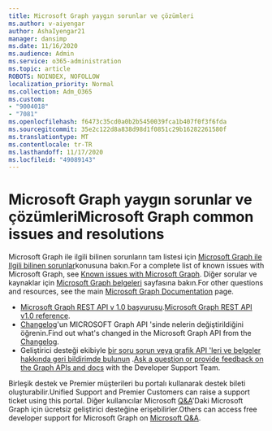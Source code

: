 ```yaml
---
title: Microsoft Graph yaygın sorunlar ve çözümleri
ms.author: v-aiyengar
author: AshaIyengar21
manager: dansimp
ms.date: 11/16/2020
ms.audience: Admin
ms.service: o365-administration
ms.topic: article
ROBOTS: NOINDEX, NOFOLLOW
localization_priority: Normal
ms.collection: Adm_O365
ms.custom:
- "9004018"
- "7081"
ms.openlocfilehash: f6473c35cd0a0b2b5450039fca1b407f0f3f6fda
ms.sourcegitcommit: 35e2c122d8a838d98d1f0851c29b16282261580f
ms.translationtype: MT
ms.contentlocale: tr-TR
ms.lasthandoff: 11/17/2020
ms.locfileid: "49089143"
---
```

# <a name="microsoft-graph-common-issues-and-resolutions"></a><span data-ttu-id="857e7-102">Microsoft Graph yaygın sorunlar ve çözümleri</span><span class="sxs-lookup"><span data-stu-id="857e7-102">Microsoft Graph common issues and resolutions</span></span>

<span data-ttu-id="857e7-103">Microsoft Graph ile ilgili bilinen sorunların tam listesi için [Microsoft Graph ile Ilgili bilinen sorunlar](https://docs.microsoft.com/graph/known-issues)konusuna bakın.</span><span class="sxs-lookup"><span data-stu-id="857e7-103">For a complete list of known issues with Microsoft Graph, see [Known issues with Microsoft Graph](https://docs.microsoft.com/graph/known-issues).</span></span> <span data-ttu-id="857e7-104">Diğer sorular ve kaynaklar için [Microsoft Graph belgeleri](https://docs.microsoft.com/graph/) sayfasına bakın.</span><span class="sxs-lookup"><span data-stu-id="857e7-104">For other questions and resources, see the main [Microsoft Graph Documentation](https://docs.microsoft.com/graph/) page.</span></span>

- <span data-ttu-id="857e7-105">[Microsoft Graph REST API v 1.0 başvurusu](https://docs.microsoft.com/graph/api/overview?toc=.%2Fref%2Ftoc.json&view=graph-rest-1.0).</span><span class="sxs-lookup"><span data-stu-id="857e7-105">[Microsoft Graph REST API v1.0 reference](https://docs.microsoft.com/graph/api/overview?toc=.%2Fref%2Ftoc.json&view=graph-rest-1.0).</span></span>
- <span data-ttu-id="857e7-106">[Changelog](https://docs.microsoft.com/graph/changelog)'un MICROSOFT Graph API 'sinde nelerin değiştirildiğini öğrenin.</span><span class="sxs-lookup"><span data-stu-id="857e7-106">Find out what's changed in the Microsoft Graph API from the [Changelog](https://docs.microsoft.com/graph/changelog).</span></span> 
- <span data-ttu-id="857e7-107">Geliştirici desteği ekibiyle [bir soru sorun veya grafik API 'leri ve belgeler hakkında geri bildirimde bulunun](https://aka.ms/GraphDeveloperSupport) .</span><span class="sxs-lookup"><span data-stu-id="857e7-107">[Ask a question or provide feedback on the Graph APIs and docs](https://aka.ms/GraphDeveloperSupport) with the Developer Support Team.</span></span>

<span data-ttu-id="857e7-108">Birleşik destek ve Premier müşterileri bu portalı kullanarak destek bileti oluşturabilir.</span><span class="sxs-lookup"><span data-stu-id="857e7-108">Unified Support and Premier Customers can raise a support ticket using this portal.</span></span> <span data-ttu-id="857e7-109">Diğer kullanıcılar Microsoft [Q&A](https://aka.ms/AskGraph)'Daki Microsoft Graph için ücretsiz geliştirici desteğine erişebilirler.</span><span class="sxs-lookup"><span data-stu-id="857e7-109">Others can access free developer support for Microsoft Graph on [Microsoft Q&A](https://aka.ms/AskGraph).</span></span>
